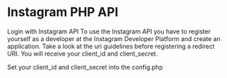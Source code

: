 # Instagram PHP API 
Login with Instagram API 
To use the Instagram API you have to register yourself as a developer at the Instagram Developer Platform and create an application. Take a look at the uri guidelines before registering a redirect URI. You will receive your client_id and client_secret.

Set your client_id and client_secret into the config.php
